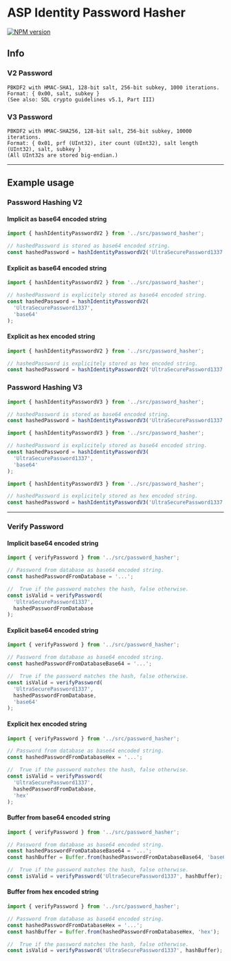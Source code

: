 # ASP Identity Password Hasher

[![NPM version][npm-image]][npm-url]

## Info

### V2 Password

```
PBKDF2 with HMAC-SHA1, 128-bit salt, 256-bit subkey, 1000 iterations.
Format: { 0x00, salt, subkey }
(See also: SDL crypto guidelines v5.1, Part III)
```

### V3 Password

```
PBKDF2 with HMAC-SHA256, 128-bit salt, 256-bit subkey, 10000 iterations.
Format: { 0x01, prf (UInt32), iter count (UInt32), salt length (UInt32), salt, subkey }
(All UInt32s are stored big-endian.)
```

---

## Example usage

### Password Hashing V2

#### Implicit as base64 encoded string

```javascript
import { hashIdentityPasswordV2 } from '../src/password_hasher';

// hashedPassword is stored as base64 encoded string.
const hashedPassword = hashIdentityPasswordV2('UltraSecurePassword1337');
```

#### Explicit as base64 encoded string

```javascript
import { hashIdentityPasswordV2 } from '../src/password_hasher';

// hashedPassword is explicitely stored as base64 encoded string.
const hashedPassword = hashIdentityPasswordV2(
  'UltraSecurePassword1337',
  'base64'
);
```

#### Explicit as hex encoded string

```javascript
import { hashIdentityPasswordV2 } from '../src/password_hasher';

// hashedPassword is explicitely stored as hex encoded string.
const hashedPassword = hashIdentityPasswordV2('UltraSecurePassword1337', 'hex');
```

### Password Hashing V3

```javascript
import { hashIdentityPasswordV3 } from '../src/password_hasher';

// hashedPassword is stored as base64 encoded string.
const hashedPassword = hashIdentityPasswordV3('UltraSecurePassword1337');
```

```javascript
import { hashIdentityPasswordV3 } from '../src/password_hasher';

// hashedPassword is explicitely stored as base64 encoded string.
const hashedPassword = hashIdentityPasswordV3(
  'UltraSecurePassword1337',
  'base64'
);
```

```javascript
import { hashIdentityPasswordV3 } from '../src/password_hasher';

// hashedPassword is explicitely stored as hex encoded string.
const hashedPassword = hashIdentityPasswordV3('UltraSecurePassword1337', 'hex');
```

---

### Verify Password

#### Implicit base64 encoded string

```javascript
import { verifyPassword } from '../src/password_hasher';

// Password from database as base64 encoded string.
const hashedPasswordFromDatabase = '...';

//  True if the password matches the hash, false otherwise.
const isValid = verifyPassword(
  'UltraSecurePassword1337',
  hashedPasswordFromDatabase
);
```

#### Explicit base64 encoded string

```javascript
import { verifyPassword } from '../src/password_hasher';

// Password from database as base64 encoded string.
const hashedPasswordFromDatabaseBase64 = '...';

//  True if the password matches the hash, false otherwise.
const isValid = verifyPassword(
  'UltraSecurePassword1337',
  hashedPasswordFromDatabase,
  'base64'
);
```

#### Explicit hex encoded string

```javascript
import { verifyPassword } from '../src/password_hasher';

// Password from database as base64 encoded string.
const hashedPasswordFromDatabaseHex = '...';

//  True if the password matches the hash, false otherwise.
const isValid = verifyPassword(
  'UltraSecurePassword1337',
  hashedPasswordFromDatabase,
  'hex'
);
```

#### Buffer from base64 encoded string

```javascript
import { verifyPassword } from '../src/password_hasher';

// Password from database as base64 encoded string.
const hashedPasswordFromDatabaseBase64 = '...';
const hashBuffer = Buffer.from(hashedPasswordFromDatabaseBase64, 'base64');

//  True if the password matches the hash, false otherwise.
const isValid = verifyPassword('UltraSecurePassword1337', hashBuffer);
```

#### Buffer from hex encoded string

```javascript
import { verifyPassword } from '../src/password_hasher';

// Password from database as base64 encoded string.
const hashedPasswordFromDatabaseHex = '...';
const hashBuffer = Buffer.from(hashedPasswordFromDatabaseHex, 'hex');

//  True if the password matches the hash, false otherwise.
const isValid = verifyPassword('UltraSecurePassword1337', hashBuffer);
```

[npm-url]: https://npmjs.org/package/asp-identity-pw
[npm-image]: https://img.shields.io/npm/v/asp-identity-pw.svg
